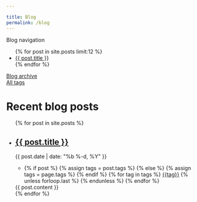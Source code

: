 ```yaml
---

title: Blog
permalink: /blog
---
```


<div class="blog__container">


<nav class="sidebar">
<div id="medium-title">Blog navigation</div>
<ul>
  {% for post in site.posts limit:12 %}
  <li><a href="{{ post.url }}">{{ post.title }}</a></li>
  {% endfor %}
</ul>

<div>
<a href="/blog/archive">Blog archive</a><br>
<a href="/blog/tags">All tags</a>
</div>
</nav>
<div class="blog__content">
<h1>Recent blog posts</h1>
  <ul>
  {% for post in site.posts %}
  <li class="blog__post">
   <h2><a href="{{ post.url }}">{{ post.title }}</a></h2>
  <div class="post__date">{{ post.date | date: "%b %-d, %Y" }}</div>
   <div class="post__tags">
   <ul><li>
    {% if post %}
      {% assign tags = post.tags %}
    {% else %}
      {% assign tags = page.tags %}
    {% endif %}
    {% for tag in tags %}
      <a href="/blog/tags/{{tag|slugize}}">{{tag}}</a>
      {% unless forloop.last %}&nbsp;{% endunless %}
    {% endfor %}
    </li>
    </ul>
    </div>
   
   <div class="post__content">{{ post.content }}</div>  </li>
  {% endfor %}
  </ul>

</div>
</div>